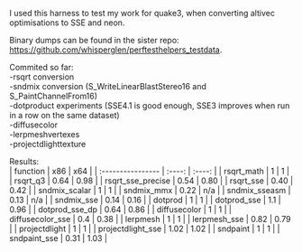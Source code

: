 I used this harness to test my work for quake3, when converting altivec optimisations to SSE and neon.

Binary dumps can be found in the sister repo: https://github.com/whisperglen/perftesthelpers_testdata.

Commited so far:<br>
-rsqrt conversion<br>
-sndmix conversion (S_WriteLinearBlastStereo16 and S_PaintChannelFrom16)<br>
-dotproduct experiments (SSE4.1 is good enough, SSE3 improves when run in a row on the same dataset)<br>
-diffusecolor<br>
-lerpmeshvertexes<br>
-projectdlighttexture<br>

Results:<br>
| function          |  x86   |  x64   |
| :---------------- | :----: | :----: |
| rsqrt_math        |  1     | 1      |
| rsqrt_q3          |  0.64  | 0.98   |
| rsqrt_sse_precise |  0.54  | 0.80   |
| rsqrt_sse         |  0.40  | 0.42   |
| sndmix_scalar     |  1     | 1      |
| sndmix_mmx        |  0.22  | n/a    |
| sndmix_sseasm     |  0.13  | n/a    |
| sndmix_sse        |  0.14  | 0.16   |
| dotprod           |  1     | 1      |
| dotprod_sse       |  1.1   | 0.96   |
| dotprod_sse_dp    |  0.64  | 0.86   |
| diffusecolor      |  1     | 1      |
| diffusecolor_sse  |  0.4   | 0.38   |
| lerpmesh          |  1     | 1      |
| lerpmesh_sse      |  0.82  | 0.79   |
| projectdlight     |  1     | 1      |
| projectdlight_sse |  1.02  | 1.02   |
| sndpaint          |  1     | 1      |
| sndpaint_sse      |  0.31  | 1.03   |
